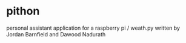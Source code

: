 # pithon
personal assistant application for a raspberry pi / weath.py written by Jordan Barnfield and Dawood Nadurath

